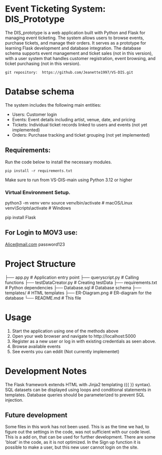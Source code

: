 # Event Ticketing System: DIS_Prototype
The DIS_prototype is a web application built with Python and Flask for managing event ticketing. The system allows users to browse events, purchase tickets, and manage their orders. It serves as a prototype for learning Flask development and database integration.
The database schema supports event management and ticket sales (not in this version), with a user system that handles customer registration, event browsing, and ticket purchasing (not in this version).

    git repository:  https://github.com/Jeanette1997/VS-DIS.git

# Databse schema
The system includes the following main entities:
- Users: Customer login
- Events: Event details including artist, venue, date, and pricing
- Tickets: Individual ticket records linked to users and events (not yet implemented)
- Orders: Purchase tracking and ticket grouping (not yet implemented)

## Requirements:
Run the code below to install the necessary modules.

    pip install -r requirements.txt

Make sure to run from VS-DIS-main using Python 3.12 or higher


### Virtual Environment Setup.

python3 -m venv venv
source venv/bin/activate      # macOS/Linux
venv\Scripts\activate         # Windows

pip install Flask


## For Login to MOV3 use:
Alice@mail.com
password123


# Project Structure
├── app.py                  # Application entry point
├── queryscript.py          # Calling functions
├── testDataCreator.py      # Creating testData
├── requirements.txt        # Python dependencies
├── Database.sql            # Database schema
├── templates/              # HTML templates
├── ER-Diagram.png          # ER-diagram for the database
└── README.md               # This file

# Usage

1. Start the application using one of the methods above
2. Open your web browser and navigate to http://localhost:5000
3. Register as a new user or log in with existing credentials as seen above.
4. Browse available events
5. See events you can eddit (Not currently implementet)

# Development Notes

The Flask framework extends HTML with Jinja2 templating ({{ }} syntax).
SQL datasets can be displayed using loops and conditional statements in templates.
Database queries should be parameterized to prevent SQL injection.

## Future development

Some files in this work has not been used. This is as the time we had, to figure out the settings in the code, was not sufficient with our code level. This is a add on, that can be used for further development. There are some 'bloat' in the code, as it is not optimized. In the Sign up function it is possible to make a user, but this new user cannot login on the site. 


